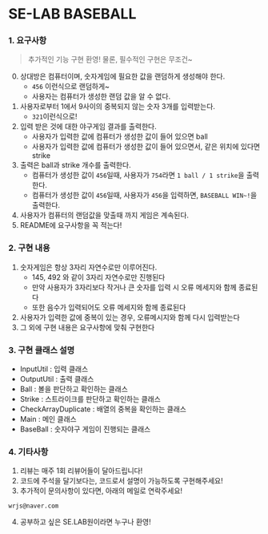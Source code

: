 # SE-LAB BASEBALL

### 1. 요구사항
> 추가적인 기능 구현 환영! 물론, 필수적인 구현은 무조건~
0. 상대방은 컴퓨터이며, 숫자게임에 필요한 값을 랜덤하게 생성해야 한다.
    - `456` 이런식으로 랜덤하게~
    - 사용자는 컴퓨터가 생성한 랜덤 값을 알 수 없다.
1. 사용자로부터 1에서 9사이의 중복되지 않는 숫자 3개를 입력받는다.
    - `321`이런식으로!
2. 입력 받은 것에 대한 야구게임 결과를 출력한다.
    - 사용자가 입력한 값에 컴퓨터가 생성한 값이 들어 있으면 ball
    - 사용자가 입력한 값에 컴퓨터가 생성한 값이 들어 있으면서, 같은 위치에 있다면 strike
3. 출력은 ball과 strike 개수를 출력한다.
   - 컴퓨터가 생성한 값이 `456`일때, 사용자가 `754`라면 `1 ball / 1 strike`을 출력한다.
   - 컴퓨터가 생성한 값이 `456`일때, 사용자가 `456`을 입력하면, `BASEBALL WIN~!`을 출력한다.
4. 사용자가 컴퓨터의 랜덤값을 맞출때 까지 게임은 계속된다.
5. README에 요구사항을 꼭 적는다!


### 2. 구현 내용
1. 숫자게임은 항상 3자리 자연수로만 이루어진다.
   - 145, 492 와 같이 3자리 자연수로만 진행된다
   - 만약 사용자가 3자리보다 작거나 큰 숫자를 입력 시 오류 메세지와 함께 종료된다
   - 또한 음수가 입력되어도 오류 메세지와 함께 종료된다
2. 사용자가 입력한 값에 중복이 있는 경우, 오류메시지와 함께 다시 입력받는다
3. 그 외에 구현 내용은 요구사항에 맞춰 구현한다


### 3. 구현 클래스 설명
- InputUtil : 입력 클래스
- OutputUtil : 출력 클래스
- Ball : 볼을 판단하고 확인하는 클래스
- Strike : 스트라이크를 판단하고 확인하는 클래스
- CheckArrayDuplicate : 배열의 중복을 확인하는 클래스
- Main : 메인 클래스
- BaseBall : 숫자야구 게임이 진행되는 클래스

### 4. 기타사항
1. 리뷰는 매주 1회 리뷰어들이 달아드립니다!
2. 코드에 주석을 달기보다는, 코드로서 설명이 가능하도록 구현해주세요!
3. 추가적이 문의사항이 있다면, 아래의 메일로 연락주세요!
```
wrjs@naver.com
```
4. 공부하고 싶은 SE.LAB원이라면 누구나 환영!
